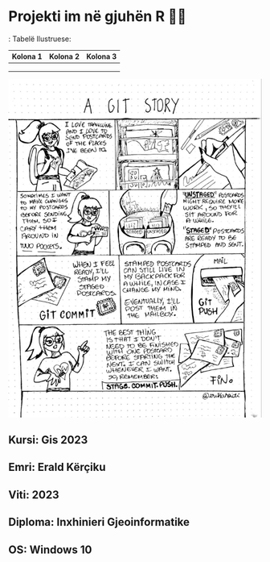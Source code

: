 
# Projekti im në gjuhën R 🧑‍💻
: Tabelë Ilustruese:

| Kolona 1 | Kolona 2 | Kolona 3 |
|----------|----------|----------|
|          |          |          |
|          |          |          |
|          |          |          |


![](git-comic.jpeg)

## **Kursi**: Gis 2023 

## **Emri**: Erald Kërçiku

## **Viti**: 2023

## **Diploma**: Inxhinieri Gjeoinformatike

## **OS**: Windows 10
